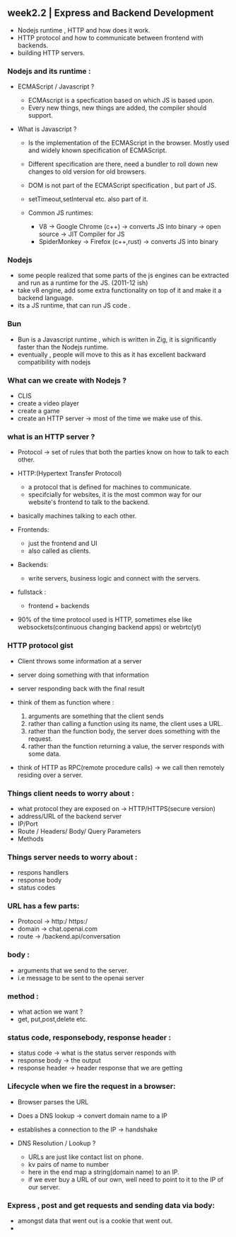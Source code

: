 ## week2.2 | Express and Backend Development

- Nodejs runtime , HTTP and how does it work.
- HTTP protocol and how to communicate between frontend with backends.
- building HTTP servers.

### Nodejs and its runtime :

- ECMAScript / Javascript ?

  - ECMAscript is a specfication based on which JS is based upon.
  - Every new things, new things are added, the compiler should support.

- What is Javascript ?

  - Is the implementation of the ECMAScript in the browser. Mostly used and widely known specification of ECMAScript.
  - Different specification are there, need a bundler to roll down new changes to old version for old browsers.
  - DOM is not part of the ECMAScript specification , but part of JS.
  - setTimeout,setInterval etc. also part of it.

  - Common JS runtimes:
    - V8 -> Google Chrome (c++) -> converts JS into binary -> open source -> JIT Compiler for JS
    - SpiderMonkey -> Firefox (c++,rust) -> converts JS into binary

### Nodejs

- some people realized that some parts of the js engines can be extracted and run as a runtime for the JS. (2011-12 ish)
- take v8 engine, add some extra functionality on top of it and make it a backend language.
- its a JS runtime, that can run JS code .

### Bun

- Bun is a Javascript runtime , which is written in Zig, it is significantly faster than the Nodejs runtime.
- eventually , people will move to this as it has excellent backward compatibility with nodejs

### What can we create with Nodejs ?

- CLIS
- create a video player
- create a game
- create an HTTP server -> most of the time we make use of this.

### what is an HTTP server ?

- Protocol -> set of rules that both the parties know on how to talk to each other.

- HTTP:(Hypertext Transfer Protocol)

  - a protocol that is defined for machines to communicate.
  - specifcially for websites, it is the most common way for our website's frontend to talk to the backend.

- basically machines talking to each other.

- Frontends:

  - just the frontend and UI
  - also called as clients.

- Backends:

  - write servers, business logic and connect with the servers.

- fullstack :

  - frontend + backends

- 90% of the time protocol used is HTTP, sometimes else like websockets(continuous changing backend apps) or webrtc(yt)

### HTTP protocol gist

- Client throws some information at a server
- server doing something with that information
- server responding back with the final result

- think of them as function where :

  1. arguments are something that the client sends
  2. rather than calling a function using its name, the client uses a URL.
  3. rather than the function body, the server does something with the request.
  4. rather than the function returning a value, the server responds with some data.

- think of HTTP as RPC(remote procedure calls) -> we call then remotely residing over a server.

### Things client needs to worry about :

- what protocol they are exposed on -> HTTP/HTTPS(secure version)
- address/URL of the backend server
- IP/Port
- Route / Headers/ Body/ Query Parameters
- Methods

### Things server needs to worry about :

- respons handlers
- response body
- status codes

### URL has a few parts:

- Protocol -> http:/ https:/
- domain -> chat.openai.com
- route -> /backend.api/conversation

### body :

- arguments that we send to the server.
- i.e message to be sent to the openai server

### method :

- what action we want ?
- get, put,post,delete etc.

### status code, responsebody, response header :

- status code -> what is the status server responds with
- response body -> the output
- response header -> header response that we are getting

### Lifecycle when we fire the request in a browser:

- Browser parses the URL
- Does a DNS lookup -> convert domain name to a IP
- establishes a connection to the IP -> handshake

- DNS Resolution / Lookup ?
  - URLs are just like contact list on phone.
  - kv pairs of name to number
  - here in the end map a string(domain name) to an IP.
  - if we ever buy a URL of our own, well need to point to it to the IP of our server.

### Express , post and get requests and sending data via body:

- amongst data that went out is a cookie that went out.
- 
